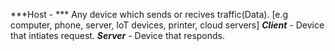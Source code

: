 ***Host - *** Any device which sends or recives traffic(Data). [e.g computer, phone, server, IoT devices, printer, cloud servers]
***Client*** - Device that intiates request.
***Server*** - Device that responds.
